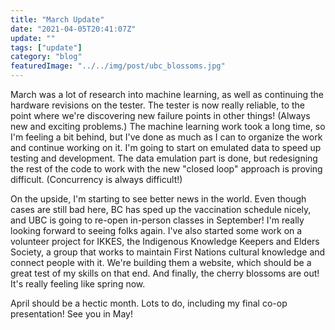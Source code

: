 ```yaml
---
title: "March Update"
date: "2021-04-05T20:41:07Z"
update: ""
tags: ["update"]
category: "blog"
featuredImage: "../../img/post/ubc_blossoms.jpg"
---
```

March was a lot of research into machine learning, as well as continuing the hardware revisions on the tester. The tester is now really reliable, to the point where we're discovering new failure points in other things! (Always new and exciting problems.) The machine learning work took a long time, so I'm feeling a bit behind, but I've done as much as I can to organize the work and continue working on it. I'm going to start on emulated data to speed up testing and development. The data emulation part is done, but redesigning the rest of the code to work with the new "closed loop" approach is proving difficult. (Concurrency is always difficult!)

On the upside, I'm starting to see better news in the world. Even though cases are still bad here, BC has sped up the vaccination schedule nicely, and UBC is going to re-open in-person classes in September! I'm really looking forward to seeing folks again. I've also started some work on a volunteer project for IKKES, the Indigenous Knowledge Keepers and Elders Society, a group that works to maintain First Nations cultural knowledge and connect people with it. We're building them a website, which should be a great test of my skills on that end. And finally, the cherry blossoms are out! It's really feeling like spring now.

April should be a hectic month. Lots to do, including my final co-op presentation! See you in May!